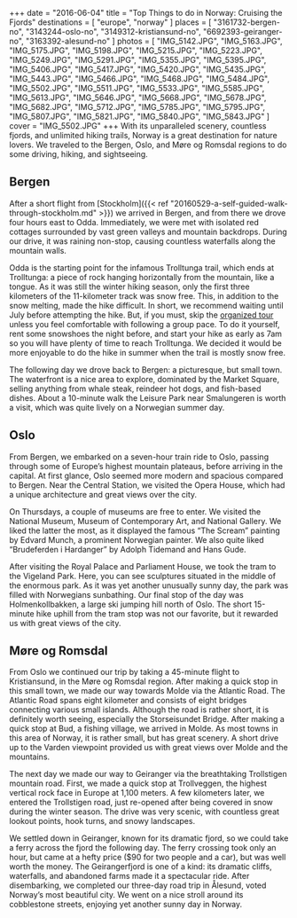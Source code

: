 +++
date    = "2016-06-04"
title   = "Top Things to do in Norway: Cruising the Fjords"
destinations = [ "europe", "norway" ]
places  = [
  "3161732-bergen-no", "3143244-oslo-no", "3149312-kristiansund-no",
  "6692393-geiranger-no", "3163392-alesund-no"
]
photos = [
  "IMG_5142.JPG", "IMG_5163.JPG", "IMG_5175.JPG", "IMG_5198.JPG", "IMG_5215.JPG",
  "IMG_5223.JPG", "IMG_5249.JPG", "IMG_5291.JPG", "IMG_5355.JPG", "IMG_5395.JPG",
  "IMG_5406.JPG", "IMG_5417.JPG", "IMG_5420.JPG", "IMG_5435.JPG", "IMG_5443.JPG",
  "IMG_5466.JPG", "IMG_5468.JPG", "IMG_5484.JPG", "IMG_5502.JPG", "IMG_5511.JPG",
  "IMG_5533.JPG", "IMG_5585.JPG", "IMG_5613.JPG", "IMG_5646.JPG", "IMG_5668.JPG",
  "IMG_5678.JPG", "IMG_5682.JPG", "IMG_5712.JPG", "IMG_5785.JPG", "IMG_5795.JPG",
  "IMG_5807.JPG", "IMG_5821.JPG", "IMG_5840.JPG", "IMG_5843.JPG"
]
cover = "IMG_5502.JPG"
+++
With its unparalleled scenery, countless fjords, and unlimited hiking trails, Norway is a great destination for nature lovers. We traveled to the Bergen, Oslo, and Møre og Romsdal regions to do some driving, hiking, and sightseeing.

<!--more-->
## Bergen
After a short flight from [Stockholm]({{< ref "20160529-a-self-guided-walk-through-stockholm.md" >}}) we arrived in Bergen, and from there we drove four hours east to Odda. Immediately, we were met with isolated red cottages surrounded by vast green valleys and mountain backdrops. During our drive, it was raining non-stop, causing countless waterfalls along the mountain walls.

Odda is the starting point for the infamous Trolltunga trail, which ends at Trolltunga: a piece of rock hanging horizontally from the mountain, like a tongue. As it was still the winter hiking season, only the first three kilometers of the 11-kilometer track was snow free. This, in addition to the snow melting, made the hike difficult. In short, we recommend waiting until July before attempting the hike. But, if you must, skip the [organized tour](http://trolltunga-active.com/) unless you feel comfortable with following a group pace. To do it yourself, rent some snowshoes the night before, and start your hike as early as 7am so you will have plenty of time to reach Trolltunga. We decided it would be more enjoyable to do the hike in summer when the trail is mostly snow free.

The following day we drove back to Bergen: a picturesque, but small town. The waterfront is a nice area to explore, dominated by the Market Square, selling anything from whale steak, reindeer hot dogs, and fish-based dishes. About a 10-minute walk the Leisure Park near Smalungeren is worth a visit, which was quite lively on a Norwegian summer day.

## Oslo
From Bergen, we embarked on a seven-hour train ride to Oslo, passing through some of Europe’s highest mountain plateaus, before arriving in the capital. At first glance, Oslo seemed more modern and spacious compared to Bergen. Near the Central Station, we visited the Opera House, which had a unique architecture and great views over the city.

On Thursdays, a couple of museums are free to enter. We visited the National Museum, Museum of Contemporary Art, and National Gallery. We liked the latter the most, as it displayed the famous “The Scream” painting by Edvard Munch, a prominent Norwegian painter. We also quite liked “Brudeferden i Hardanger” by Adolph Tidemand and Hans Gude.

After visiting the Royal Palace and Parliament House, we took the tram to the Vigeland Park. Here, you can see sculptures situated in the middle of the enormous park. As it was yet another unusually sunny day, the park was filled with Norwegians sunbathing. Our final stop of the day was Holmenkollbakken, a large ski jumping hill north of Oslo. The short 15-minute hike uphill from the tram stop was not our favorite, but it rewarded us with great views of the city.

## Møre og Romsdal
From Oslo we continued our trip by taking a 45-minute flight to Kristiansund, in the Møre og Romsdal region. After making a quick stop in this small town, we made our way towards Molde via the Atlantic Road. The Atlantic Road spans eight kilometer and consists of eight bridges connecting various small islands. Although the road is rather short, it is definitely worth seeing, especially the Storseisundet Bridge. After making a quick stop at Bud, a fishing village, we arrived in Molde. As most towns in this area of Norway, it is rather small, but has great scenery. A short drive up to the Varden viewpoint provided us with great views over Molde and the mountains.

The next day we made our way to Geiranger via the breathtaking Trollstigen mountain road. First, we made a quick stop at Trollveggen, the highest vertical rock face in Europe at 1,100 meters. A few kilometers later, we entered the Trollstigen road, just re-opened after being covered in snow during the winter season. The drive was very scenic, with countless great lookout points, hook turns, and snowy landscapes.

We settled down in Geiranger, known for its dramatic fjord, so we could take a ferry across the fjord the following day. The ferry crossing took only an hour, but came at a hefty price ($90 for two people and a car), but was well worth the money. The Geirangerfjord is one of a kind: its dramatic cliffs, waterfalls, and abandoned farms made it a spectacular ride. After disembarking, we completed our three-day road trip in Ålesund, voted Norway’s most beautiful city. We went on a nice stroll around its cobblestone streets, enjoying yet another sunny day in Norway.